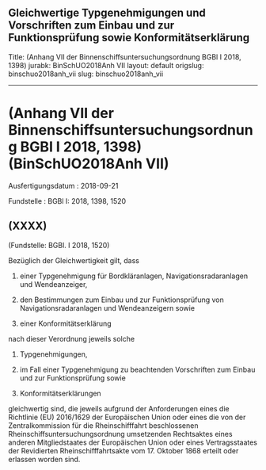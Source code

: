 Gleichwertige Typgenehmigungen und Vorschriften zum Einbau und zur Funktionsprüfung sowie Konformitätserklärung
---
Title: (Anhang VII der Binnenschiffsuntersuchungsordnung BGBl I 2018, 1398)
jurabk: BinSchUO2018Anh VII
layout: default
origslug: binschuo2018anh_vii
slug: binschuo2018anh_vii

---

# (Anhang VII der Binnenschiffsuntersuchungsordnung BGBl I 2018, 1398) (BinSchUO2018Anh VII)

Ausfertigungsdatum
:   2018-09-21

Fundstelle
:   BGBl I: 2018, 1398, 1520


## (XXXX)

(Fundstelle: BGBl. I 2018, 1520)

Bezüglich der Gleichwertigkeit gilt, dass

1.  einer Typgenehmigung für Bordkläranlagen, Navigationsradaranlagen und Wendeanzeiger,


2.  den Bestimmungen zum Einbau und zur Funktionsprüfung von Navigationsradaranlagen und Wendeanzeigern sowie


3.  einer Konformitätserklärung



nach dieser Verordnung jeweils solche

1.  Typgenehmigungen,


2.  im Fall einer Typgenehmigung zu beachtenden Vorschriften zum Einbau und zur Funktionsprüfung sowie


3.  Konformitätserklärungen



gleichwertig sind, die jeweils aufgrund der Anforderungen eines die Richtlinie (EU) 2016/1629 der Europäischen Union oder eines die von der Zentralkommission für die Rheinschifffahrt beschlossenen Rheinschiffsuntersuchungsordnung umsetzenden Rechtsaktes eines anderen Mitgliedstaates der Europäischen Union oder eines Vertragsstaates der Revidierten Rheinschifffahrtsakte vom 17. Oktober 1868 erteilt oder erlassen worden sind.

